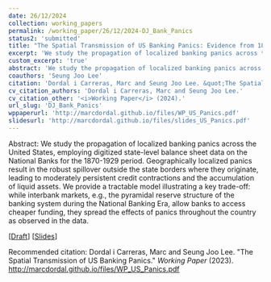 ```yaml
---
date: 26/12/2024
collection: working_papers
permalink: /working_paper/26/12/2024-DJ_Bank_Panics
status2: 'submitted'
title: "The Spatial Transmission of US Banking Panics: Evidence from 1870-1929"
excerpt: 'We study the propagation of localized banking panics across the United States, employing digitized state-level balance sheet data on the National Banks for the 1870-1929 period. Geographically localized panics result in the robust spillover outside the state borders where they originate, leading to moderately persistent credit contractions and the accumulation of liquid assets. We provide a tractable model illustrating a key trade-off: while interbank markets, e.g., the pyramidal reserve structure of the banking system during the National Banking Era, allow banks to access cheaper funding, they spread the effects of panics throughout the country as observed in the data.'
custom_excerpt: 'true'
abstract: 'We study the propagation of localized banking panics across the United States, employing digitized state-level balance sheet data on the National Banks for the 1870-1929 period. Geographically localized panics result in the robust spillover outside the state borders where they originate, leading to moderately persistent credit contractions and the accumulation of liquid assets. We provide a tractable model illustrating a key trade-off: while interbank markets, e.g., the pyramidal reserve structure of the banking system during the National Banking Era, allow banks to access cheaper funding, they spread the effects of panics throughout the country as observed in the data.'
coauthors: 'Seung Joo Lee'
citation: 'Dordal i Carreras, Marc and Seung Joo Lee. &quot;The Spatial Transmission of US Banking Panics.&quot;  <i>Working Paper</i> (2023).'
cv_citation_authors: 'Dordal i Carreras, Marc and Seung Joo Lee.'
cv_citation_other: '<i>Working Paper</i> (2024).'
url_slug: 'DJ_Bank_Panics'
wppaperurl: 'http://marcdordal.github.io/files/WP_US_Panics.pdf'
slidesurl: 'http://marcdordal.github.io/files/slides_US_Panics.pdf'
---
```

Abstract: We study the propagation of localized banking panics across the United States, employing digitized state-level balance sheet data on the National Banks for the 1870-1929 period. Geographically localized panics result in the robust spillover outside the state borders where they originate, leading to moderately persistent credit contractions and the accumulation of liquid assets. We provide a tractable model illustrating a key trade-off: while interbank markets, e.g., the pyramidal reserve structure of the banking system during the National Banking Era, allow banks to access cheaper funding, they spread the effects of panics throughout the country as observed in the data.

[[Draft](http://marcdordal.github.io/files/WP_US_Panics.pdf)] [[Slides](http://marcdordal.github.io/files/slides_US_Panics.pdf)] 

Recommended citation: Dordal i Carreras, Marc and Seung Joo Lee. "The Spatial Transmission of US Banking Panics."  <i>Working Paper</i> (2023). http://marcdordal.github.io/files/WP_US_Panics.pdf
